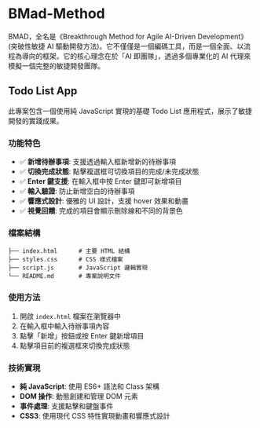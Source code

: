 # BMad-Method
BMAD，全名是《Breakthrough Method for Agile AI-Driven Development》 (突破性敏捷 AI 驅動開發方法)。它不僅僅是一個編碼工具，而是一個全面、以流程為導向的框架。它的核心理念在於「AI 即團隊」，透過多個專業化的 AI 代理來模擬一個完整的敏捷開發團隊。

## Todo List App

此專案包含一個使用純 JavaScript 實現的基礎 Todo List 應用程式，展示了敏捷開發的實踐成果。

### 功能特色

- ✅ **新增待辦事項**: 支援透過輸入框新增新的待辦事項
- ✅ **切換完成狀態**: 點擊複選框可切換項目的完成/未完成狀態
- ✅ **Enter 鍵支援**: 在輸入框中按 Enter 鍵即可新增項目
- ✅ **輸入驗證**: 防止新增空白的待辦事項
- ✅ **響應式設計**: 優雅的 UI 設計，支援 hover 效果和動畫
- ✅ **視覺回饋**: 完成的項目會顯示刪除線和不同的背景色

### 檔案結構

```
├── index.html      # 主要 HTML 結構
├── styles.css      # CSS 樣式檔案
├── script.js       # JavaScript 邏輯實現
└── README.md       # 專案說明文件
```

### 使用方法

1. 開啟 `index.html` 檔案在瀏覽器中
2. 在輸入框中輸入待辦事項內容
3. 點擊「新增」按鈕或按 Enter 鍵新增項目
4. 點擊項目前的複選框來切換完成狀態

### 技術實現

- **純 JavaScript**: 使用 ES6+ 語法和 Class 架構
- **DOM 操作**: 動態創建和管理 DOM 元素
- **事件處理**: 支援點擊和鍵盤事件
- **CSS3**: 使用現代 CSS 特性實現動畫和響應式設計
